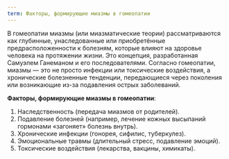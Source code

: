 ```yaml
---
term: Факторы, формирующие миазмы в гомеопатии
---
```


В гомеопатии миазмы (или миазматические теории) рассматриваются как глубинные, унаследованные или приобретённые предрасположенности к болезням, которые влияют на здоровье человека на протяжении жизни. Это концепция, разработанная Самуэлем Ганеманом и его последователями.
Согласно гомеопатии, миазмы — это не просто инфекции или токсические воздействия, а хронические болезненные тенденции, передающиеся через поколения или возникающие из-за подавления острых заболеваний.

**Факторы, формирующие миазмы в гомеопатии**:<br>
1. Наследственность (передача миазмов от родителей).<br>
2. Подавление болезней (например, лечение кожных высыпаний гормонами «загоняет» болезнь внутрь).<br>
3. Хронические инфекции (гонорея, сифилис, туберкулез).<br>
4. Эмоциональные травмы (длительный стресс, подавление эмоций).<br>
5. Токсические воздействия (лекарства, вакцины, химикаты).
